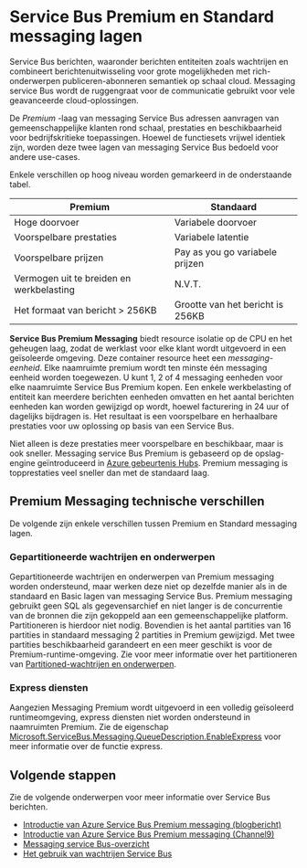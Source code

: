 <properties
    pageTitle="Service Bus Premium en Standard Messaging prijzen lagen overzicht | Microsoft Azure"
    description="Service Bus Premium en Standard Messaging"
    services="service-bus"
    documentationCenter=".net"
    authors="djrosanova"
    manager="timlt"
    editor=""/>

<tags
    ms.service="service-bus"
    ms.workload="na"
    ms.tgt_pltfrm="na"
    ms.devlang="na"
    ms.topic="get-started-article"
    ms.date="09/02/2016"
    ms.author="darosa;sethm"/>

# <a name="service-bus-premium-and-standard-messaging-tiers"></a>Service Bus Premium en Standard messaging lagen 

Service Bus berichten, waaronder berichten entiteiten zoals wachtrijen en combineert berichtenuitwisseling voor grote mogelijkheden met rich-onderwerpen publiceren-abonneren semantiek op schaal cloud. Messaging service Bus wordt de ruggengraat voor de communicatie gebruikt voor vele geavanceerde cloud-oplossingen.

De *Premium* -laag van messaging Service Bus adressen aanvragen van gemeenschappelijke klanten rond schaal, prestaties en beschikbaarheid voor bedrijfskritieke toepassingen. Hoewel de functiesets vrijwel identiek zijn, worden deze twee lagen van messaging Service Bus bedoeld voor andere use-cases.

Enkele verschillen op hoog niveau worden gemarkeerd in de onderstaande tabel.

| Premium                               | Standaard                       |
|---------------------------------------|--------------------------------|
| Hoge doorvoer                       | Variabele doorvoer            |
| Voorspelbare prestaties               | Variabele latentie               |
| Voorspelbare prijzen                   | Pay as you go variabele prijzen |
| Vermogen uit te breiden en werkbelasting | N.V.T.                            |
| Het formaat van bericht > 256KB                  | Grootte van het bericht is 256KB          |

**Service Bus Premium Messaging** biedt resource isolatie op de CPU en het geheugen laag, zodat de werklast voor elke klant wordt uitgevoerd in een geïsoleerde omgeving. Deze container resource heet een *messaging-eenheid*. Elke naamruimte premium wordt ten minste één messaging eenheid worden toegewezen. U kunt 1, 2 of 4 messaging eenheden voor elke naamruimte Service Bus Premium kopen. Een enkele werkbelasting of entiteit kan meerdere berichten eenheden omvatten en het aantal berichten eenheden kan worden gewijzigd op wordt, hoewel facturering in 24 uur of dagelijks bijdragen is. Het resultaat is een voorspelbare en herhaalbare prestaties voor uw oplossing op basis van een Service Bus.

Niet alleen is deze prestaties meer voorspelbare en beschikbaar, maar is ook sneller. Messaging service Bus Premium is gebaseerd op de opslag-engine geïntroduceerd in [Azure gebeurtenis Hubs](https://azure.microsoft.com/services/event-hubs/). Premium messaging is topprestaties veel sneller dan met de standaard laag.

## <a name="premium-messaging-technical-differences"></a>Premium Messaging technische verschillen

De volgende zijn enkele verschillen tussen Premium en Standard messaging lagen.

### <a name="partitioned-queues-and-topics"></a>Gepartitioneerde wachtrijen en onderwerpen

Gepartitioneerde wachtrijen en onderwerpen van Premium messaging worden ondersteund, maar werken deze niet op dezelfde manier als in de standaard en Basic lagen van messaging Service Bus. Premium messaging gebruikt geen SQL als gegevensarchief en niet langer is de concurrentie van de bronnen die zijn gekoppeld aan een gemeenschappelijke platform. Partitioneren is hierdoor niet nodig. Bovendien is het aantal partities van 16 partities in standaard messaging 2 partities in Premium gewijzigd. Met twee partities beschikbaarheid garandeert en een meer geschikt is voor de Premium-runtime-omgeving. Zie voor meer informatie over het partitioneren van [Partitioned-wachtrijen en onderwerpen](service-bus-partitioning.md).

### <a name="express-entities"></a>Express diensten

Aangezien Messaging Premium wordt uitgevoerd in een volledig geïsoleerd runtimeomgeving, express diensten niet worden ondersteund in naamruimten Premium. Zie de eigenschap [Microsoft.ServiceBus.Messaging.QueueDescription.EnableExpress](https://msdn.microsoft.com/library/azure/microsoft.servicebus.messaging.queuedescription.enableexpress.aspx) voor meer informatie over de functie express.

## <a name="next-steps"></a>Volgende stappen

Zie de volgende onderwerpen voor meer informatie over Service Bus berichten.

- [Introductie van Azure Service Bus Premium messaging (blogbericht)](http://azure.microsoft.com/blog/introducing-azure-service-bus-premium-messaging/)
- [Introductie van Azure Service Bus Premium messaging (Channel9)](https://channel9.msdn.com/Blogs/Subscribe/Introducing-Azure-Service-Bus-Premium-Messaging)
- [Messaging service Bus-overzicht](service-bus-messaging-overview.md)
- [Het gebruik van wachtrijen Service Bus](service-bus-dotnet-get-started-with-queues.md)
